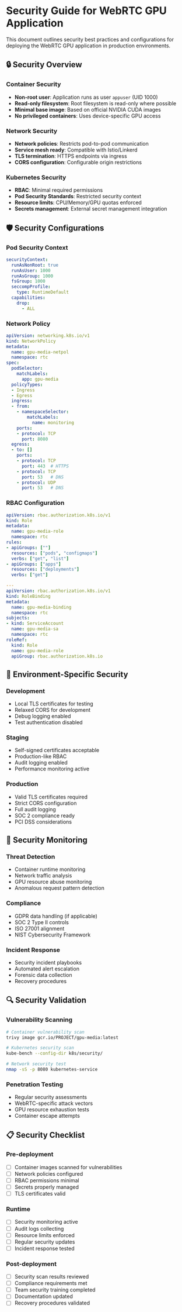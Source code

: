 # Security Guide for WebRTC GPU Application

This document outlines security best practices and configurations for deploying the WebRTC GPU application in production environments.

## 🔒 Security Overview

### Container Security
- **Non-root user**: Application runs as user `appuser` (UID 1000)
- **Read-only filesystem**: Root filesystem is read-only where possible
- **Minimal base image**: Based on official NVIDIA CUDA images
- **No privileged containers**: Uses device-specific GPU access

### Network Security
- **Network policies**: Restricts pod-to-pod communication
- **Service mesh ready**: Compatible with Istio/Linkerd
- **TLS termination**: HTTPS endpoints via ingress
- **CORS configuration**: Configurable origin restrictions

### Kubernetes Security
- **RBAC**: Minimal required permissions
- **Pod Security Standards**: Restricted security context
- **Resource limits**: CPU/Memory/GPU quotas enforced
- **Secrets management**: External secret management integration

## 🛡️ Security Configurations

### Pod Security Context
```yaml
securityContext:
  runAsNonRoot: true
  runAsUser: 1000
  runAsGroup: 1000
  fsGroup: 1000
  seccompProfile:
    type: RuntimeDefault
  capabilities:
    drop:
      - ALL
```

### Network Policy
```yaml
apiVersion: networking.k8s.io/v1
kind: NetworkPolicy
metadata:
  name: gpu-media-netpol
  namespace: rtc
spec:
  podSelector:
    matchLabels:
      app: gpu-media
  policyTypes:
  - Ingress
  - Egress
  ingress:
  - from:
    - namespaceSelector:
        matchLabels:
          name: monitoring
    ports:
    - protocol: TCP
      port: 8080
  egress:
  - to: []
    ports:
    - protocol: TCP
      port: 443  # HTTPS
    - protocol: TCP
      port: 53   # DNS
    - protocol: UDP
      port: 53   # DNS
```

### RBAC Configuration
```yaml
apiVersion: rbac.authorization.k8s.io/v1
kind: Role
metadata:
  name: gpu-media-role
  namespace: rtc
rules:
- apiGroups: [""]
  resources: ["pods", "configmaps"]
  verbs: ["get", "list"]
- apiGroups: ["apps"]
  resources: ["deployments"]
  verbs: ["get"]

---
apiVersion: rbac.authorization.k8s.io/v1
kind: RoleBinding
metadata:
  name: gpu-media-binding
  namespace: rtc
subjects:
- kind: ServiceAccount
  name: gpu-media-sa
  namespace: rtc
roleRef:
  kind: Role
  name: gpu-media-role
  apiGroup: rbac.authorization.k8s.io
```

## 🔐 Environment-Specific Security

### Development
- Local TLS certificates for testing
- Relaxed CORS for development
- Debug logging enabled
- Test authentication disabled

### Staging
- Self-signed certificates acceptable
- Production-like RBAC
- Audit logging enabled
- Performance monitoring active

### Production
- Valid TLS certificates required
- Strict CORS configuration
- Full audit logging
- SOC 2 compliance ready
- PCI DSS considerations

## 🚨 Security Monitoring

### Threat Detection
- Container runtime monitoring
- Network traffic analysis
- GPU resource abuse monitoring
- Anomalous request pattern detection

### Compliance
- GDPR data handling (if applicable)
- SOC 2 Type II controls
- ISO 27001 alignment
- NIST Cybersecurity Framework

### Incident Response
- Security incident playbooks
- Automated alert escalation
- Forensic data collection
- Recovery procedures

## 🔍 Security Validation

### Vulnerability Scanning
```bash
# Container vulnerability scan
trivy image gcr.io/PROJECT/gpu-media:latest

# Kubernetes security scan
kube-bench --config-dir k8s/security/

# Network security test
nmap -sS -p 8080 kubernetes-service
```

### Penetration Testing
- Regular security assessments
- WebRTC-specific attack vectors
- GPU resource exhaustion tests
- Container escape attempts

## 📋 Security Checklist

### Pre-deployment
- [ ] Container images scanned for vulnerabilities
- [ ] Network policies configured
- [ ] RBAC permissions minimal
- [ ] Secrets properly managed
- [ ] TLS certificates valid

### Runtime
- [ ] Security monitoring active
- [ ] Audit logs collecting
- [ ] Resource limits enforced
- [ ] Regular security updates
- [ ] Incident response tested

### Post-deployment
- [ ] Security scan results reviewed
- [ ] Compliance requirements met
- [ ] Team security training completed
- [ ] Documentation updated
- [ ] Recovery procedures validated
